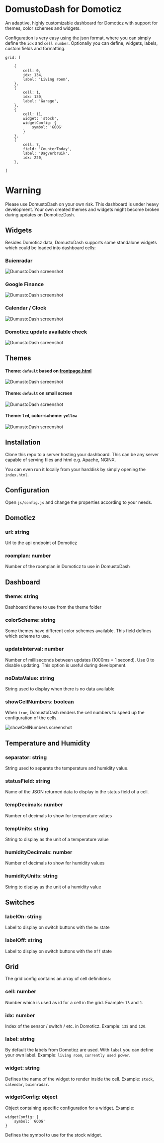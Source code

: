 # DomustoDash for Domoticz
An adaptive, highly customizable dashboard for Domoticz with support for themes, color schemes and widgets.

Configuration is very easy using the json format, where you can simply define the `idx` and `cell number`. Optionally you can define, widgets, labels, custom fields and formatting.

```
grid: [

    {
        cell: 0,
        idx: 134,
        label: 'Living room',
    },
    {
        cell: 1,
        idx: 130,
        label: 'Garage',
    },
    {
        cell: 11,
        widget: 'stock',
        widgetConfig: {
            symbol: 'GOOG'
        }
    },
    {
        cell: 7,
        field: 'CounterToday',
        label: 'Dagverbruik',
        idx: 220,
    },

]
```



# Warning
Please use DomustoDash on your own risk. This dashboard is under heavy development. Your own created themes and widgets might become broken during updates on DomoticzDash.

## Widgets

Besides Domoticz data, DomustoDash supports some standalone widgets which could be loaded into dashboard cells:

### Buienradar
![DumustoDash screenshot](http://usto.nl/misc/domusto/widget-buienradar.png)

### Google Finance
![DumustoDash screenshot](http://usto.nl/misc/domusto/widget-finance.png)

### Calendar / Clock
![DumustoDash screenshot](http://usto.nl/misc/domusto/widget-clock.png)

### Domoticz update available check
![DumustoDash screenshot](http://usto.nl/misc/domusto/widget-domoticz-update-available.png)

## Themes

#### Theme: `default` based on [frontpage.html](https://www.domoticz.com/forum/viewtopic.php?f=8&t=4698)
![DumustoDash screenshot](http://usto.nl/misc/domusto/DomustoDash-desktop.png?v=3)

#### Theme: `default` on small screen
![DumustoDash screenshot](http://usto.nl/misc/domusto/DomustoDash-small.png?v2)

#### Theme: `lcd`, color-scheme: `yellow`
![DumustoDash screenshot](http://usto.nl/misc/domusto/theme-lcd-yellow.png)


## Installation
Clone this repo to a server hosting your dashboard. This can be any server capable of serving files and html e.g. Apache, NGINX.

You can even run it locally from your harddisk by simply opening the `index.html`.

## Configuration
Open `js/config.js` and change the properties according to your needs.


## Domoticz

### url: string
Url to the api endpoint of Domoticz

### roomplan: number
Number of the roomplan in Domoticz to use in DomustoDash

## Dashboard

### theme: string
Dashboard theme to use from the theme folder

### colorScheme: string
Some themes have different color schemes available. This field defines which scheme to use.

### updateInterval: number
Number of milliseconds between updates (1000ms = 1 second). Use 0 to disable updating. This option is useful during development.

### noDataValue: string
String used to display when there is no data available

### showCellNumbers: boolean
When `true`, DomustoDash renders the cell numbers to speed up the configuration of the cells.

![showCellNumbers screenshot](http://usto.nl/misc/domusto/DomustoDash-showCellNumbers.png)

## Temperature and Humidity

### separator: string
String used to separate the temperature and humidity value.

### statusField: string
Name of the JSON returned data to display in the status field of a cell.

### tempDecimals: number
Number of decimals to show for temperature values

### tempUnits: string
String to display as the unit of a temperature value

### humidityDecimals: number
Number of decimals to show for humidity values

### humidityUnits: string
String to display as the unit of a humidity value


## Switches

### labelOn: string
Label to display on switch buttons with the `On` state

### labelOff: string
Label to display on switch buttons with the `Off` state


## Grid

The grid config contains an array of cell definitions:

### cell: number
Number which is used as id for a cell in the grid. Example: `13` and `1`.

### idx: number
Index of the sensor / switch / etc. in Domoticz. Example: `135` and `120`.

### label: string
By default the labels from Domoticz are used. With `label` you can define your own label. Example: `living room`, `currently used power`.

### widget: string
Defines the name of the widget to render inside the cell. Example: `stock`, `calendar`, `buienradar`.

### widgetConfig: object
Object containing specific configuration for a widget. Example:
```
widgetConfig: {
    symbol: 'GOOG'
}
```
Defines the symbol to use for the stock widget.

